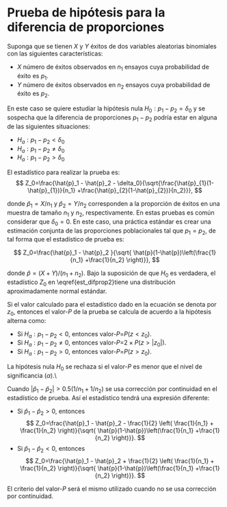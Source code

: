 # Prueba de hipótesis para la diferencia de proporciones

Suponga que se tienen $X$ y $Y$ éxitos de dos variables aleatorias binomiales con las siguientes características:

- $X$ número de éxitos observados en $n_1$ ensayos cuya probabilidad de éxito es $p_1$.
- $Y$ número de éxitos observados en $n_2$ ensayos cuya probabilidad de éxito es $p_2$. 

En este caso se quiere estudiar la hipótesis nula $H_0: p_1 - p_2 = \delta_0$ y se sospecha que la diferencia de proporciones $p_1 - p_2$ podría estar en alguna de las siguientes situaciones:

- $H_a: p_1 - p_2 < \delta_0$
- $H_a: p_1 - p_2 \neq \delta_0$
- $H_a: p_1 - p_2 > \delta_0$


El estadístico para realizar la prueba es:
$$
Z_0=\frac{\hat{p}_1 - \hat{p}_2 - \delta_0}{\sqrt{\frac{\hat{p}_{1}(1-\hat{p}_{1})}{n_1} +\frac{\hat{p}_{2}(1-\hat{p}_{2})}{n_2}}},
$$

donde $\hat{p}_1 =X/n_1$ y $\hat{p}_2 =Y/n_2$ corresponden a la proporción de éxitos en una muestra de tamaño $n_1$ y $n_2$, respectivamente. En estas pruebas es común considerar que $\delta_0=0$. En este caso, una práctica estándar es crear una estimación conjunta de las proporciones poblacionales tal que $p_1=p_2$, de tal forma que el estadístico de prueba es:

$$
Z_0=\frac{\hat{p}_1 - \hat{p}_2 }{\sqrt{ \hat{p}(1-\hat{p})\left(\frac{1}{n_1} +\frac{1}{n_2} \right)}},
$$

donde $\hat{p}=(X+Y)/(n_1 + n_2)$. Bajo la suposición de que $H_0$ es verdadera, el estadístico $Z_0$ en \eqref{est_difprop2}tiene una distribución aproximadamente normal estándar.

Si el valor calculado para el estadístico dado en la ecuación se denota por $z_0$, entonces el valor-$P$ de la prueba se calcula de acuerdo a la hipótesis alterna como:

- Si $H_a:p_1 - p_2 < 0$, entonces valor-$P$=$P(z < z_0)$. 
- Si $H_a:p_1 - p_2 \neq 0$, entonces valor-$P$=$2 \times P(z > \lvert z_0 \rvert)$.
- Si $H_a: p_1 - p_2 > 0$, entonces valor-$P$=$P(z > z_0)$.

La hipótesis nula $H_0$ se rechaza si el valor-$P$ es menor que el nivel de significancia ($\alpha$).\\

Cuando $\left| \hat{p}_1-\hat{p}_2 \right|> 0.5 \left( 1/n_1 + 1/n_2 \right)$ se usa corrección por continuidad en el estadístico de prueba. Así el estadístico tendrá una expresión diferente:

- Si $\hat{p}_1 - \hat{p}_2 > 0$, entonces
	$$
	Z_0=\frac{\hat{p}_1 - \hat{p}_2 - \frac{1}{2} \left( \frac{1}{n_1} + \frac{1}{n_2} \right)}{\sqrt{ \hat{p}(1-\hat{p})\left(\frac{1}{n_1} +\frac{1}{n_2} \right)}}. 
  $$
- Si $\hat{p}_1 - \hat{p}_2 < 0$, entonces
	$$
	Z_0=\frac{\hat{p}_1 - \hat{p}_2 + \frac{1}{2} \left( \frac{1}{n_1} + \frac{1}{n_2} \right)}{\sqrt{ \hat{p}(1-\hat{p})\left(\frac{1}{n_1} +\frac{1}{n_2} \right)}}. 
  $$

El criterio del valor-$P$ será el mismo utilizado cuando no se usa corrección por continuidad.